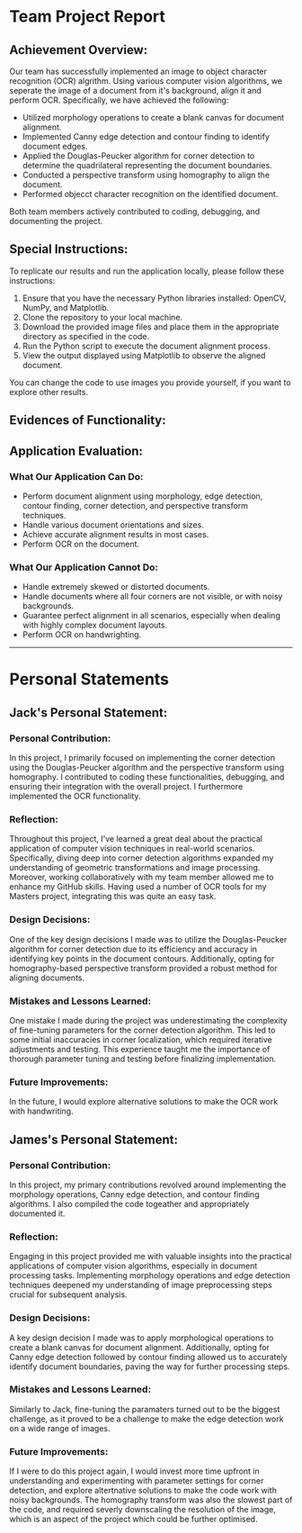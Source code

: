 # Team Project Report

## Achievement Overview:
Our team has successfully implemented an image to object character recognition (OCR) algrithm. Using various computer vision algorithms, we seperate the image of a document from it's background, align it and perform OCR. Specifically, we have achieved the following:

- Utilized morphology operations to create a blank canvas for document alignment.
- Implemented Canny edge detection and contour finding to identify document edges.
- Applied the Douglas-Peucker algorithm for corner detection to determine the quadrilateral representing the document boundaries.
- Conducted a perspective transform using homography to align the document.
- Performed objecct character recognition on the identified document.

Both team members actively contributed to coding, debugging, and documenting the project.

## Special Instructions:
To replicate our results and run the application locally, please follow these instructions:

1. Ensure that you have the necessary Python libraries installed: OpenCV, NumPy, and Matplotlib.
2. Clone the repository to your local machine.
3. Download the provided image files and place them in the appropriate directory as specified in the code.
4. Run the Python script to execute the document alignment process.
5. View the output displayed using Matplotlib to observe the aligned document.

You can change the code to use images you provide yourself, if you want to explore other results.

## Evidences of Functionality:

## Application Evaluation:
### What Our Application Can Do:
- Perform document alignment using morphology, edge detection, contour finding, corner detection, and perspective transform techniques.
- Handle various document orientations and sizes.
- Achieve accurate alignment results in most cases.
- Perform OCR on the document.

### What Our Application Cannot Do:
- Handle extremely skewed or distorted documents.
- Handle documents where all four corners are not visible, or with noisy backgrounds.
- Guarantee perfect alignment in all scenarios, especially when dealing with highly complex document layouts.
- Perform OCR on handwrighting.

---

# Personal Statements

## Jack's Personal Statement:

### Personal Contribution:
In this project, I primarily focused on implementing the corner detection using the Douglas-Peucker algorithm and the perspective transform using homography. I contributed to coding these functionalities, debugging, and ensuring their integration with the overall project. I furthermore implemented the OCR functionality.

### Reflection:
Throughout this project, I've learned a great deal about the practical application of computer vision techniques in real-world scenarios. Specifically, diving deep into corner detection algorithms expanded my understanding of geometric transformations and image processing. Moreover, working collaboratively with my team member allowed me to enhance my GitHub skills. Having used a number of OCR tools for my Masters project, integrating this was quite an easy task.

### Design Decisions:
One of the key design decisions I made was to utilize the Douglas-Peucker algorithm for corner detection due to its efficiency and accuracy in identifying key points in the document contours. Additionally, opting for homography-based perspective transform provided a robust method for aligning documents.

### Mistakes and Lessons Learned:
One mistake I made during the project was underestimating the complexity of fine-tuning parameters for the corner detection algorithm. This led to some initial inaccuracies in corner localization, which required iterative adjustments and testing. This experience taught me the importance of thorough parameter tuning and testing before finalizing implementation.

### Future Improvements:
In the future, I would explore alternative solutions to make the OCR work with handwriting.

## James's Personal Statement:

### Personal Contribution:
In this project, my primary contributions revolved around implementing the morphology operations, Canny edge detection, and contour finding algorithms. I also compiled the code togeather and appropriately documented it.

### Reflection:
Engaging in this project provided me with valuable insights into the practical applications of computer vision algorithms, especially in document processing tasks. Implementing morphology operations and edge detection techniques deepened my understanding of image preprocessing steps crucial for subsequent analysis. 

### Design Decisions:
A key design decision I made was to apply morphological operations to create a blank canvas for document alignment. Additionally, opting for Canny edge detection followed by contour finding allowed us to accurately identify document boundaries, paving the way for further processing steps.

### Mistakes and Lessons Learned:
Similarly to Jack, fine-tuning the paramaters turned out to be the biggest challenge, as it proved to be a challenge to make the edge detection work on a wide range of images.

### Future Improvements:
If I were to do this project again, I would invest more time upfront in understanding and experimenting with parameter settings for corner detection, and explore altertnative solutions to make the code work with noisy backgrounds. The homography transform was also the slowest part of the code, and required severly downscaling the resolution of the image, which is an aspect of the project which could be further optimised.

